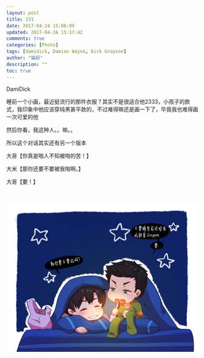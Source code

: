 ```yaml
---
layout: post
title: 231
date: 2017-04-24 15:08:09
updated: 2017-04-26 15:17:42
comments: true
categories: [Photo]
tags: [damidick, Damian Wayne, Dick Grayson]
author: "猫厨"
description: ""
toc: true
---
```


<p>DamiDick</p> 
<p>睡前一个小画，最近挺流行的那件衣服？其实不是很适合他2333，小孩子的款式，我印象中他应该穿纯黑甚平款的，不过难得嘛还是画一下了，毕竟我也难得画一次可爱的他</p> 
<p>然后你看，我这种人。。嘛。。</p> 
<p>所以这个对话其实还有另一个版本</p> 
<p>大哥【你真是啪人不知被啪的苦！】</p> 
<p>大米【那你还要不要被我啪啊。】</p> 
<p>大哥【要！】</p> 
<p><br /></p>

![](https://raw.githubusercontent.com/alicewish/meowchain247/master/img_cVZNdzJtQk9JV2ZUZUxHOHBuVkc5SE9hYkI1d2dFUWVDU2FBU2VtNWVoWTVaSlJlbXRRWXJ3PT0.jpg)